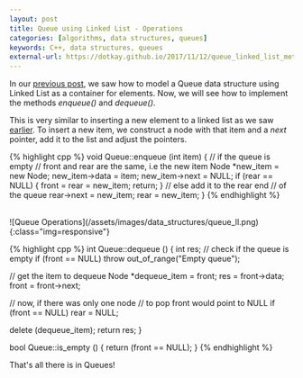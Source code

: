 ```yaml
---
layout: post
title: Queue using Linked List - Operations
categories: [algorithms, data structures, queues]
keywords: C++, data structures, queues
external-url: https://dotkay.github.io/2017/11/12/queue_linked_list_methods
---
```


In our [previous post](https://dotkay.github.io/2017/11/11/queues_linked_list), we saw how to model a Queue data structure using Linked List as a container for elements. Now, we will see how to implement the methods _enqueue()_ and _dequeue()_. 

This is very similar to inserting a new element to a linked list as we saw [earlier](https://dotkay.github.io/2017/11/02/linked-list-insertion). To insert a new item, we construct a node with that item and a _next_ pointer, add it to the list and adjust the pointers.

{% highlight cpp %}
void Queue::enqueue (int item) {
  // if the queue is empty
  // front and rear are the same, i.e the new item
  Node *new_item = new Node;
  new_item->data = item;
  new_item->next = NULL;
  if (rear == NULL) {
    front = rear = new_item;
    return;
  }
  // else add it to the rear end 
  // of the queue
  rear->next = new_item;
  rear = new_item;
}
{% endhighlight %}

<br>
![Queue Operations](/assets/images/data_structures/queue_ll.png){:class="img=responsive"}

{% highlight cpp %}
int Queue::dequeue () {
  int res;
  // check if the queue is empty
  if (front == NULL)
    throw out_of_range("Empty queue");
  
  // get the item to dequeue
  Node *dequeue_item = front;
  res = front->data;
  front = front->next;

  // now, if there was only one node
  // to pop front would point to NULL
  if (front == NULL)
    rear = NULL;

  delete (dequeue_item);
  return res;
}

bool Queue::is_empty () {
  return (front == NULL);
}
{% endhighlight %}

That's all there is in Queues!